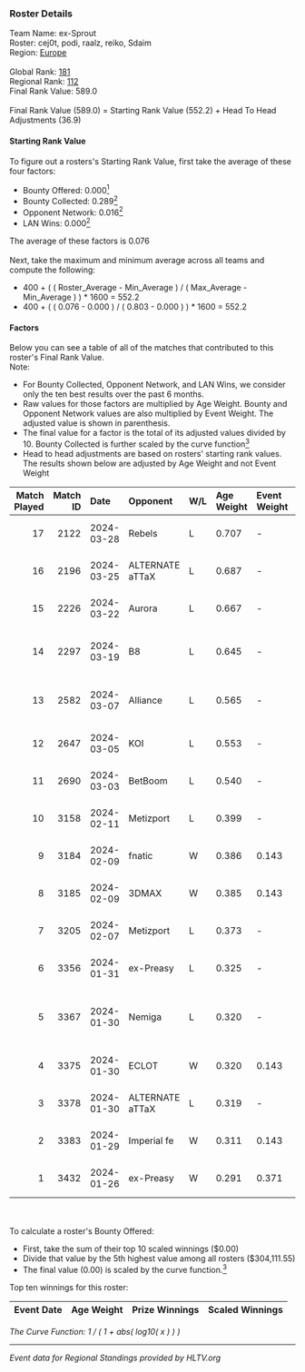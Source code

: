### Roster Details<br />
Team Name: ex-Sprout<br />
Roster: cej0t, podi, raalz, reiko, Sdaim<br />
Region: [Europe]( ../standings_europe.md)<br />
<br />
Global Rank: [181](../standings_global.md)<br />
Regional Rank: [112]( ../standings_europe.md)<br />
Final Rank Value:  589.0<br />
<br />
Final Rank Value (589.0) = Starting Rank Value (552.2) + Head To Head Adjustments (36.9)<br />

#### Starting Rank Value<br />
To figure out a rosters's Starting Rank Value, first take the average of these four factors:<br />
- Bounty Offered: 0.000[<sup>1</sup>](#table2)
- Bounty Collected: 0.289[<sup>2</sup>](#table1)
- Opponent Network: 0.016[<sup>2</sup>](#table1)
- LAN Wins: 0.000[<sup>2</sup>](#table1)

The average of these factors is 0.076<br />
<br />
Next, take the maximum and minimum average across all teams and compute the following:<br />
- 400 + ( ( Roster_Average - Min_Average ) / ( Max_Average - Min_Average ) ) * 1600 = 552.2
- 400 + ( ( 0.076 - 0.000 ) / ( 0.803 - 0.000 ) ) * 1600 = 552.2


#### Factors<br />
Below you can see a table of all of the matches that contributed to this roster's Final Rank Value.<br />
Note:<br />

- For Bounty Collected, Opponent Network, and LAN Wins, we consider only the ten best results over the past 6 months.
- Raw values for those factors are multiplied by Age Weight. Bounty and Opponent Network values are also multiplied by Event Weight. The adjusted value is shown in parenthesis.
- The final value for a factor is the total of its adjusted values divided by 10. Bounty Collected is further scaled by the curve function[<sup>3</sup>](#curveFunction)
- Head to head adjustments are based on rosters' starting rank values. The results shown below are adjusted by Age Weight and not Event Weight
<span id="table1"></span><br />


| Match Played | Match ID | Date       | Opponent        | W/L | Age Weight | Event Weight | Bounty Collected | Opponent Network | LAN Wins  | H2H Adj. | Roster                                      |
| -: | -: | :- | :- | :- | :- | :- | :- | :- | :- | -: | :- |
|           17 |     2122 | 2024-03-28 | Rebels          | L   | 0.707      | -            | -                | -                | -         |    -1.29 | cej0t, podi, raalz, reiko, Sdaim            |
|           16 |     2196 | 2024-03-25 | ALTERNATE aTTaX | L   | 0.687      | -            | -                | -                | -         |    -2.40 | cej0t, podi, raalz, reiko, Sdaim            |
|           15 |     2226 | 2024-03-22 | Aurora          | L   | 0.667      | -            | -                | -                | -         |    -0.12 | BELCHONOKK, deko, KENSI, Lack1, Norwi       |
|           14 |     2297 | 2024-03-19 | B8              | L   | 0.645      | -            | -                | -                | -         |    -1.05 | cptkurtka023, esenthial, npl, OWNER, r1nkle |
|           13 |     2582 | 2024-03-07 | Alliance        | L   | 0.565      | -            | -                | -                | -         |    -3.00 | avid, b0denmaster, PlesseN, robiin, twist   |
|           12 |     2647 | 2024-03-05 | KOI             | L   | 0.553      | -            | -                | -                | -         |    -1.40 | cej0t, raalz, reiko, Sdaim, sL1m3           |
|           11 |     2690 | 2024-03-03 | BetBoom         | L   | 0.540      | -            | -                | -                | -         |    -0.05 | Buzz, cej0t, raalz, reiko, sL1m3            |
|           10 |     3158 | 2024-02-11 | Metizport       | L   | 0.399      | -            | -                | -                | -         |    -1.23 | adamb, Jackinho, nilo, susp, ztr            |
|            9 |     3184 | 2024-02-09 | fnatic          | W   | 0.386      | 0.143        | 0.198 (0.011)    | 0.650 (0.036)    | 0 (0.000) |    11.98 | Anlelele, cej0t, raalz, Sdaim, sL1m3        |
|            8 |     3185 | 2024-02-09 | 3DMAX           | W   | 0.385      | 0.143        | 0.122 (0.007)    | 0.821 (0.045)    | 0 (0.000) |    11.77 | Anlelele, cej0t, raalz, Sdaim, sL1m3        |
|            7 |     3205 | 2024-02-07 | Metizport       | L   | 0.373      | -            | -                | -                | -         |    -1.14 | adamb, Jackinho, nilo, susp, ztr            |
|            6 |     3356 | 2024-01-31 | ex-Preasy       | L   | 0.325      | -            | -                | -                | -         |    -1.43 | Anlelele, cej0t, raalz, Sdaim, sL1m3        |
|            5 |     3367 | 2024-01-30 | Nemiga          | L   | 0.320      | -            | -                | -                | -         |    -0.24 | 1eeR, FL4MUS, khaN, riskyb0b, Xant3r        |
|            4 |     3375 | 2024-01-30 | ECLOT           | W   | 0.320      | 0.143        | 0.101 (0.005)    | 0.549 (0.025)    | 0 (0.000) |     9.82 | Anlelele, cej0t, raalz, Sdaim, sL1m3        |
|            3 |     3378 | 2024-01-30 | ALTERNATE aTTaX | L   | 0.319      | -            | -                | -                | -         |    -0.80 | awzek, FreeZe, Goody, PANIX, PerX           |
|            2 |     3383 | 2024-01-29 | Imperial fe     | W   | 0.311      | 0.143        | 0.178 (0.008)    | 0.393 (0.017)    | 0 (0.000) |     9.37 | ANa, hyskeee, Kat, tory, twenty3            |
|            1 |     3432 | 2024-01-26 | ex-Preasy       | W   | 0.291      | 0.371        | 0.041 (0.004)    | 0.369 (0.040)    | 0 (0.000) |     8.06 | Anlelele, cej0t, raalz, Sdaim, sL1m3        |

<br />
<span id="table2"></span><br />
To calculate a roster's Bounty Offered:<br />

- First, take the sum of their top 10 scaled winnings ($0.00)
- Divide that value by the 5th highest value among all rosters ($304,111.55)
- The final value (0.00) is scaled by the curve function.[<sup>3</sup>](#curveFunction)

Top ten winnings for this roster:<br />

| Event Date | Age Weight | Prize Winnings | Scaled Winnings |
| :- | -: | :- | :- |


<span id="curveFunction"></span>_The Curve Function: 1 / ( 1 + abs( log10( x ) ) )_<br />

---
_Event data for Regional Standings provided by HLTV.org_<br />
